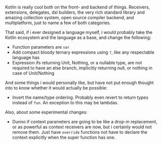 Kotlin is really cool both on the front- and backend of things. Receivers, extensions,
delegates, dsl builders, the very rich standard library and amazing collection system,
open source compiler backend, and multiplatform, just to name a few of both categories.

That said, if i ever designed a language myself, i would probably take the Kotlin ecosystem
and the language as a base, and change the following:

- Function parameters are `var`
- Add compact bloody ternary expressions using `?`, like any respectable language has
- Expression ifs returning Unit, Nothing, or a nullable type, are not required to have an
  else branch, implicitly returning null, or nothing in case of Unit/Nothing

And some things i would personally like, but have not put enough thought into to know
whether it would actually be possible:

- Invert the name/type ordering. Probably even revert to return types instead of `fun`.
  An exception to this may be lambdas.

Also, about some experimental changes:

- Dunno if context parameters are going to be like a drop-in replacement, or as powerful
  as context receivers are now, but i certainly would not remove them. Just have `override`
  functions not have to declare the context explicitly when the super function has one.
